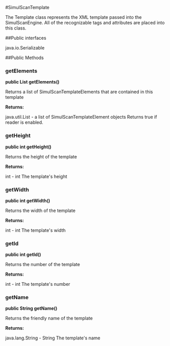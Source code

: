 #SimulScanTemplate

The Template class represents the XML template passed into the SimulScanEngine. 
 All of the recognizable tags and attributes are placed into this class.

##Public interfaces

java.io.Serializable

##Public Methods

### getElements

**public List getElements()**

Returns a list of SimulScanTemplateElements that are contained in this template

**Returns:**

java.util.List - a list of SimulScanTemplateElement objects 
 			Returns true if reader is enabled.

### getHeight

**public int getHeight()**

Returns the height of the template

**Returns:**

int - int 
 			The template's height

### getWidth

**public int getWidth()**

Returns the width of the template

**Returns:**

int - int 
 			The template's width

### getId

**public int getId()**

Returns the number of the template

**Returns:**

int - int 
 			The template's number

### getName

**public String getName()**

Returns the friendly name of the template

**Returns:**

java.lang.String - String 
 			The template's name

